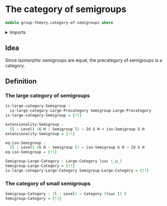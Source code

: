 # The category of semigroups

```agda
module group-theory.category-of-semigroups where
```

<details><summary>Imports</summary>

```agda
open import category-theory.categories
open import category-theory.large-categories

open import foundation.dependent-pair-types
open import foundation.equivalences
open import foundation.fundamental-theorem-of-identity-types
open import foundation.identity-types
open import foundation.universe-levels

open import group-theory.isomorphisms-semigroups
open import group-theory.precategory-of-semigroups
open import group-theory.semigroups
```

</details>

## Idea

Since isomorphic semigroups are equal, the precategory of semigroups is a
category.

## Definition

### The large category of semigroups

```agda
is-large-category-Semigroup :
  is-large-category-Large-Precategory Semigroup-Large-Precategory
is-large-category-Semigroup = {!!}

extensionality-Semigroup :
  {l : Level} (G H : Semigroup l) → Id G H ≃ iso-Semigroup G H
extensionality-Semigroup = {!!}

eq-iso-Semigroup :
  {l : Level} (G H : Semigroup l) → iso-Semigroup G H → Id G H
eq-iso-Semigroup = {!!}

Semigroup-Large-Category : Large-Category lsuc (_⊔_)
Semigroup-Large-Category = {!!}
is-large-category-Large-Category Semigroup-Large-Category = {!!}
```

### The category of small semigroups

```agda
Semigroup-Category : (l : Level) → Category (lsuc l) l
Semigroup-Category = {!!}
```
